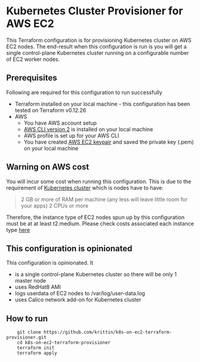 
# Kubernetes Cluster Provisioner for AWS EC2 
This Terraform configuration is for provisioning Kubernetes cluster on AWS EC2 nodes.
The end-result when this configuration is run is you will get a single control-plane Kubernetes cluster running on a configurable number of EC2 worker nodes.

## Prerequisites
Following are required for this configuration to run successfully
- Terraform installed on your local machine - this configuration has been tested on Terraform v0.12.26
- AWS 
  - You have AWS account setup
  - [AWS CLI version 2](https://docs.aws.amazon.com/cli/latest/userguide/cli-chap-install.html) is installed on your local machine
  - AWS profile is set up for your AWS CLI
  - You have created [AWS EC2 keypair](https://docs.aws.amazon.com/AWSEC2/latest/UserGuide/ec2-key-pairs.html) and saved the private key (.pem) on your local machine

## Warning on AWS cost
You will incur some cost when running this configuration. This is due to the requirement of [Kubernetes cluster](https://kubernetes.io/docs/setup/production-environment/tools/kubeadm/install-kubeadm/) which is nodes have to have:
> 2 GB or more of RAM per machine (any less will leave little room for your apps)
> 2 CPUs or more

Therefore, the instance type of EC2 nodes spun up by this configuration must be at at least t2.medium.
Please check costs associated each instance type [here](https://aws.amazon.com/ec2/instance-types/t2/)


## This configuration is opinionated
This configuration is opinionated. It 
- is a single control-plane Kubernetes cluster so there will be only 1 master node
- uses RedHat8 AMI 
- logs userdata of EC2 nodes to /var/log/user-data.log
- uses Calico network add-on for Kubernetes cluster

## How to run
```
    git clone https://github.com/krittin/k8s-on-ec2-terraform-provisioner.git
    cd k8s-on-ec2-terraform-provisioner
    terraform init
    terraform apply
```
